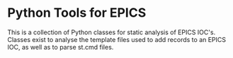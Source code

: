 # Python Tools for EPICS
This is a collection of Python classes for static analysis of EPICS IOC's.  Classes exist to analyse the template files used to add records to an EPICS IOC, as well as to parse st.cmd files.
